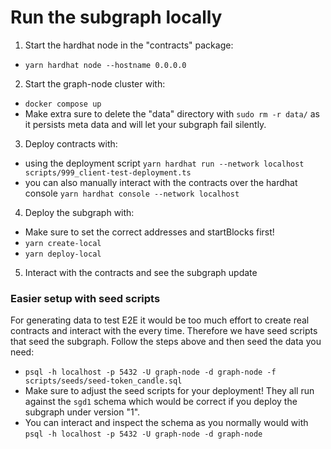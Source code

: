 # Run the subgraph locally

1. Start the hardhat node in the "contracts" package:

- `yarn hardhat node --hostname 0.0.0.0`

2. Start the graph-node cluster with:

- `docker compose up`
- Make extra sure to delete the "data" directory with `sudo rm -r data/` as it persists meta data and will let your subgraph fail silently.

3. Deploy contracts with:

- using the deployment script `yarn hardhat run --network localhost scripts/999_client-test-deployment.ts`
- you can also manually interact with the contracts over the hardhat console `yarn hardhat console --network localhost`

4. Deploy the subgraph with:

- Make sure to set the correct addresses and startBlocks first!
- `yarn create-local`
- `yarn deploy-local`

5. Interact with the contracts and see the subgraph update

### Easier setup with seed scripts

For generating data to test E2E it would be too much effort to create real contracts and interact with the every time. Therefore we have seed scripts that seed the subgraph. Follow the steps above and then seed the data you need:

- `psql -h localhost -p 5432 -U graph-node -d graph-node -f scripts/seeds/seed-token_candle.sql`
- Make sure to adjust the seed scripts for your deployment! They all run against the `sgd1` schema which would be correct if you deploy the subgraph under version "1".
- You can interact and inspect the schema as you normally would with `psql -h localhost -p 5432 -U graph-node -d graph-node`
